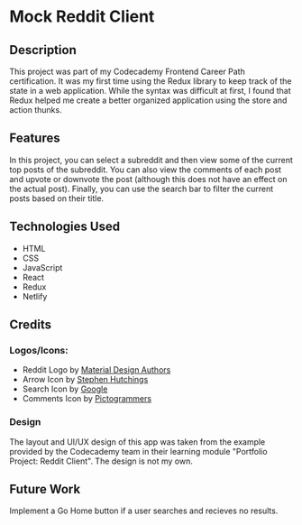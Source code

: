 # Mock Reddit Client

## Description
This project was part of my Codecademy Frontend Career Path certification. It was my first time using the Redux library to keep track of the state in a web application. While the syntax was difficult at first, I found that Redux helped me create a better organized application using the store and action thunks.

## Features
In this project, you can select a subreddit and then view some of the current top posts of the subreddit. You can also view the comments of each post and upvote or downvote the post (although this does not have an effect on the actual post). Finally, you can use the search bar to filter the current posts based on their title.

## Technologies Used
- HTML
- CSS
- JavaScript
- React
- Redux
- Netlify

## Credits
### Logos/Icons:
- Reddit Logo by [Material Design Authors](https://github.com/material-icons/material-icons)
- Arrow Icon by [Stephen Hutchings](https://github.com/stephenhutchings/typicons.font)
- Search Icon by [Google](https://github.com/google/material-design-icons)
- Comments Icon by [Pictogrammers](https://github.com/Templarian/MaterialDesign)
### Design
The layout and UI/UX design of this app was taken from the example provided by the Codecademy team in their learning module "Portfolio Project: Reddit Client". The design is not my own.

## Future Work
Implement a Go Home button if a user searches and recieves no results.
